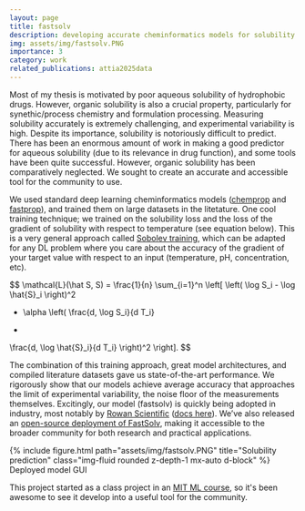 ```yaml
---
layout: page
title: fastsolv
description: developing accurate cheminformatics models for solubility prediction 
img: assets/img/fastsolv.PNG
importance: 3
category: work
related_publications: attia2025data
---
```


Most of my thesis is motivated by poor aqueous solubility of hydrophobic drugs. However, organic solubility is also a crucial property, particularly for synethic/process chemistry and formulation processing. Measuring solubility accurately is extremely challenging, and experimental variability is high. 
Despite its importance, solubility is notoriously difficult to predict. There has been an enormous amount of work in making a good predictor for aqueous solubility (due to its relevance in drug function), and some tools have been quite successful. However, organic solubility has been comparatively neglected. We sought to create an accurate and accessible tool for the community to use. 

 We used standard deep learning cheminformatics models ([chemprop](https://github.com/chemprop/chemprop) and [fastprop](https://github.com/JacksonBurns/fastprop)), and trained them on large datasets in the litetature. 
 One cool training technique; we trained on the solubility loss and the loss of the gradient of solubility with respect to temperature (see equation below). This is a very general approach called [Sobolev training](https://arxiv.org/abs/1706.04859), which can be adapted for any DL problem where you care about the accuracy of the gradient of your target value with respect to an input (temperature, pH, concentration, etc). 

 $$
\mathcal{L}(\hat S, S)
= \frac{1}{n} \sum_{i=1}^n
\left[
\left( \log S_i - \log \hat{S}_i \right)^2
+ \alpha \left(
\frac{d\, \log S_i}{d T_i}
-
\frac{d\, \log \hat{S}_i}{d T_i}
\right)^2
\right].
$$

The combination of this training approach, great model architectures, and compiled literature datasets gave us state-of-the-art performance. We rigorously show that our models achieve average accuracy that approaches the limit of experimental variability, the noise floor of the measurements themselves. Excitingly, our model (fastsolv) is quickly being adopted in industry, most notably by [Rowan Scientific](https://rowansci.com/tools/solubility) ([docs here](https://docs.rowansci.com/science/workflows/solubility)). We’ve also released an [open-source deployment of FastSolv](http://fastsolv.mit.edu/), making it accessible to the broader community for both research and practical applications. 
<div class="row">
    <div class="col-sm mt-3 mt-md-0">
        {% include figure.html path="assets/img/fastsolv.PNG" title="Solubility prediction" class="img-fluid rounded z-depth-1 mx-auto d-block" %}
    </div>
</div>
<div class="caption">
    Deployed model GUI
</div>

This project started as a class project in an [MIT ML course](https://computing.mit.edu/cross-cutting/common-ground-for-computing-education/common-ground-subjects/c01-c51-modeling-machine-learning/), so it's been awesome to see it develop into a useful tool for the community. 
